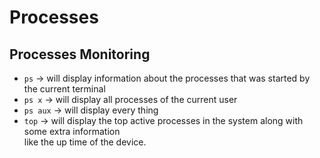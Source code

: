 # Processes

## Processes Monitoring

* `ps` -> will display information about the processes that was started by the current terminal
* `ps x` -> will display all processes of the current user
* `ps aux` -> will display every thing
* `top` -> will display the top active processes in the system along with some extra information  
  like the up time of the device.
  

